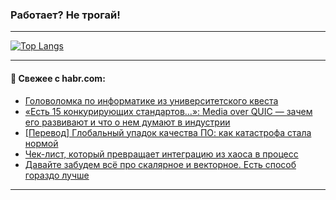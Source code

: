### Работает? Не трогай!

---
<!--
#### 🛠️ Technical stack:

![Java](https://img.shields.io/badge/Java-informational?logo=Oracle&style=flat&logoColor=white&color=FF4500)
![Kotlin](https://img.shields.io/badge/Kotlin-informational?logo=Kotlin&style=flat&logoColor=white&color=774D97)
![TS](https://img.shields.io/badge/TypeScript-informational?logo=typeScript&style=flat&logoColor=black&color=017acc)
![Python](https://img.shields.io/badge/Python-informational?logo=Python&style=flat&logoColor=black&color=ffdd54) <br>
![Spring](https://img.shields.io/badge/Spring-informational?logo=Spring&style=flat&logoColor=white&color=6DB33F) 
![SpringBoot](https://img.shields.io/badge/SpringBoot-informational?logo=SpringBoot&style=flat&logoColor=white&color=6DB33F)
![Nest](https://img.shields.io/badge/NestJS-informational?logo=NestJS&style=flat&logoColor=white&color=E0234E) 
![NodeJS](https://img.shields.io/badge/NodeJS-informational?logo=node.js&style=flat&logoColor=white&color=70A760)<br>
![PostgreSQL](https://img.shields.io/badge/PostgreSQL-informational?logo=PostgreSQL&style=flat&logoColor=white&color=DAA520)
![MongoDB](https://img.shields.io/badge/MongoDB-informational?logo=MongoDB&style=flat&logoColor=white&color=870000)
![Apache](https://img.shields.io/badge/Apache-informational?logo=apache&style=flat&logoColor=white&color=f74e28)

___ 
-->

<!--- #### 🛠️ : --->

[![Top Langs](https://github-readme-stats-82jvfl3w3-advtsettinggmailcoms-projects.vercel.app/api/top-langs/?username=zloylis&langs_count=10&hide_title=true&title_color=e6edf3&size_weight=0.5&count_weight=0.5&layout=compact&hide_progress=true&hide_border=true&theme=dracula&hide=css,makefile,cmake)](https://github.com/zloylis)

<!---


####  :octocat:&nbsp;&nbsp; Статистика:

![GitHub stats](https://github-readme-stats-u2qms2cxw-advtsettinggmailcoms-projects.vercel.app/api?username=zloylis&show_icons=true&hide_border=true&theme=dracula&title_color=e6edf3&include_all_commits=true&count_private=true&hide_rank=false&hide_title=true&rank_icon=github)
-->
---

#### 💬 Свежее с habr.com:

<!-- BLOG-POST-LIST:START -->
- [Головоломка по информатике из университетского квеста](https://habr.com/ru/articles/960270/?utm_source=habrahabr&utm_medium=rss&utm_campaign=960270)
- [«Есть 15 конкурирующих стандартов...»: Media over QUIC — зачем его развивают и что о нем думают в индустрии](https://habr.com/ru/companies/vasexperts/articles/960112/?utm_source=habrahabr&utm_medium=rss&utm_campaign=960112)
- [[Перевод] Глобальный упадок качества ПО: как катастрофа стала нормой](https://habr.com/ru/companies/ruvds/articles/959262/?utm_source=habrahabr&utm_medium=rss&utm_campaign=959262)
- [Чек-лист, который превращает интеграцию из хаоса в процесс](https://habr.com/ru/articles/960234/?utm_source=habrahabr&utm_medium=rss&utm_campaign=960234)
- [Давайте забудем всё про скалярное и векторное. Есть способ гораздо лучше](https://habr.com/ru/articles/960192/?utm_source=habrahabr&utm_medium=rss&utm_campaign=960192)
<!-- BLOG-POST-LIST:END -->

---

